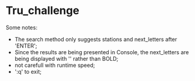 # Tru_challenge

Some notes:
- The search method only suggests stations and next_letters after 'ENTER';
- Since the results are being presented in Console, the next_letters are being displayed with '' rather than BOLD;
- not carefull with runtime speed;
- ':q' to exit;

